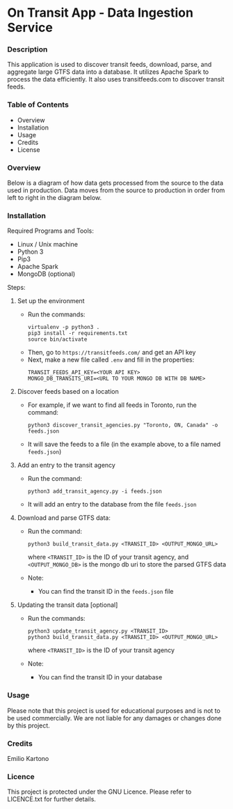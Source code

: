 # On Transit App - Data Ingestion Service

### Description
This application is used to discover transit feeds, download, parse, and aggregate large GTFS data into a database. It utilizes Apache Spark to process the data efficiently. It also uses transitfeeds.com to discover transit feeds.

### Table of Contents
- Overview
- Installation
- Usage
- Credits
- License

### Overview
Below is a diagram of how data gets processed from the source to the data used in production.
Data moves from the source to production in order from left to right in the diagram below.


### Installation
Required Programs and Tools:
- Linux / Unix machine
- Python 3
- Pip3
- Apache Spark
- MongoDB (optional)

Steps:
1. Set up the environment
    * Run the commands:
        ```
        virtualenv -p python3 .
        pip3 install -r requirements.txt
        source bin/activate
        ```
    * Then, go to ```https://transitfeeds.com/``` and get an API key
    * Next, make a new file called ```.env``` and fill in the properties:
        ```
        TRANSIT_FEEDS_API_KEY=<YOUR API KEY>
        MONGO_DB_TRANSITS_URI=<URL TO YOUR MONGO DB WITH DB NAME>
        ```

2. Discover feeds based on a location
    * For example, if we want to find all feeds in Toronto, run the command:
        ```
        python3 discover_transit_agencies.py "Toronto, ON, Canada" -o feeds.json
        ```
    * It will save the feeds to a file (in the example above, to a file named ```feeds.json```)

3. Add an entry to the transit agency
    * Run the command:
        ```
        python3 add_transit_agency.py -i feeds.json
        ```
    * It will add an entry to the database from the file ```feeds.json```

4. Download and parse GTFS data:
    * Run the command:
        ```
        python3 build_transit_data.py <TRANSIT_ID> <OUTPUT_MONGO_URL>
        ```

        where ```<TRANSIT_ID>``` is the ID of your transit agency, and ```<OUTPUT_MONGO_DB>``` is the mongo db uri to store the parsed GTFS data

    * Note: 
        * You can find the transit ID in the ```feeds.json``` file

5. Updating the transit data [optional]
    * Run the commands:
        ```
        python3 update_transit_agency.py <TRANSIT_ID>
        python3 build_transit_data.py <TRANSIT_ID> <OUTPUT_MONGO_URL>
        ```
        where ```<TRANSIT_ID>``` is the ID of your transit agency

    * Note:
        * You can find the transit ID in your database


### Usage
Please note that this project is used for educational purposes and is not to be used commercially. We are not liable for any damages or changes done by this project.

### Credits
Emilio Kartono

### Licence
This project is protected under the GNU Licence. Please refer to LICENCE.txt for further details.